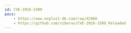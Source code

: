 ```yaml
---
id: CVE-2016-3309
pocs: 
    - https://www.exploit-db.com/raw/42960
    - https://github.com/siberas/CVE-2016-3309_Reloaded
---
```


